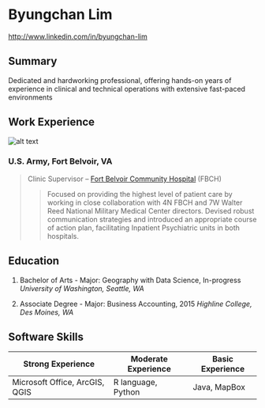 # Byungchan Lim
http://www.linkedin.com/in/byungchan-lim
## Summary

Dedicated and hardworking professional, offering hands-on years of experience in clinical and technical operations with extensive fast-paced environments
## Work Experience
![alt text](https://upload.wikimedia.org/wikipedia/commons/thumb/2/24/Mark_of_the_United_States_Army.svg/330px-Mark_of_the_United_States_Army.svg.png "Service mark of the US Army")

### U.S. Army, Fort Belvoir, VA
>Clinic Supervisor – [Fort Belvoir Community Hospital](https://www.facebook.com/belvoirhospital/) (FBCH)
>>Focused on providing the highest level of patient care by working in close collaboration with 4N FBCH and 7W Walter Reed National Military Medical Center directors. Devised robust communication strategies and introduced an appropriate course of action plan, facilitating Inpatient Psychiatric units in both hospitals.

## Education
1. Bachelor of Arts - Major: Geography with Data Science, In-progress        *University of Washington, Seattle, WA*

2. Associate Degree - Major: Business Accounting, 2015                       *Highline College, Des Moines, WA*

## Software Skills
|Strong Experience|Moderate Experience|Basic Experience|
|---|---|---|
|Microsoft Office, ArcGIS, QGIS|R language, Python|Java, MapBox|
